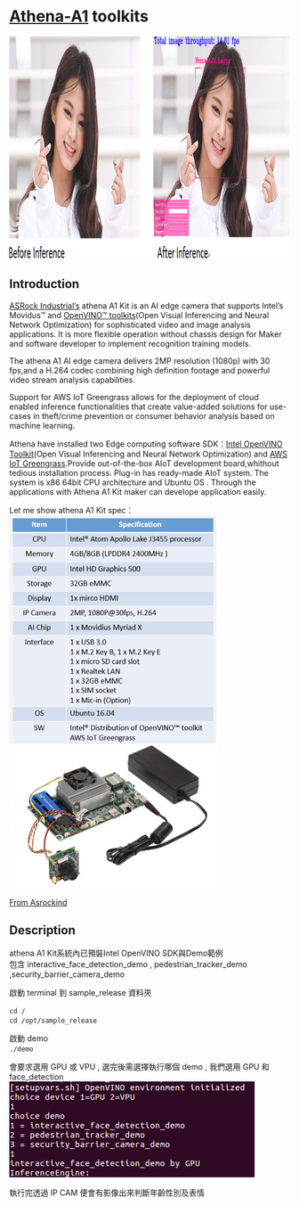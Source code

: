 # [Athena-A1](https://www.asrockind.com/overview.tw.asp?Model=athena%20A1)  toolkits

<img width="=900" height="400" src="https://github.com/Asrockind/picture/blob/master/1.png"/>  
                                                                      

## Introduction

[ASRock Industrial’s](https://www.asrockind.com/) athena A1 Kit is an AI edge camera that supports Intel’s Movidus™ and [OpenVINO™ toolkits](https://software.intel.com/en-us/openvino-toolkit)(Open Visual Inferencing and Neural Network Optimization) for sophisticated video and image analysis applications. It is more flexible operation without chassis design for Maker and software developer to implement recognition training models.

The athena A1 AI edge camera delivers 2MP resolution (1080p) with 30 fps,and a H.264 codec combining high definition footage and powerful video stream analysis capabilities.

Support for AWS IoT Greengrass allows for the deployment of cloud enabled inference functionalities that create value-added solutions for use-cases in theft/crime prevention or consumer behavior analysis based on machine learning.

Athena have installed two Edge computing software SDK：[Intel OpenVINO Toolkit](https://software.intel.com/en-us/openvino-toolkit)(Open Visual Inferencing and Neural Network Optimization) and [AWS IoT Greengrass](https://aws.amazon.com/tw/greengrass/).Provide out-of-the-box AIoT development board,whithout tedious installation process. Plug-in has ready-made AIoT system. The system is x86 64bit CPU architecture and Ubuntu OS .  Through the applications with Athena A1 Kit maker can  develope application easily. 

Let me show athena A1 Kit spec： <br> 
 ![image](https://github.com/Asrockind/picture/blob/master/2.png)   ![image](https://github.com/Asrockind/picture/blob/master/athenaA1_2.png) <br> 

[From Asrockind](https://www.asrockind.com/overview.tw.asp?Model=athena%20A1)

## Description

athena A1 Kit系統內已預裝Intel OpenVINO SDK與Demo範例  <br>
包含 interactive_face_detection_demo , pedestrian_tracker_demo ,security_barrier_camera_demo <br>

啟動 terminal 到 sample_release 資料夾 <br>

 ` cd / ` <br>
 ` cd /opt/sample_release ` <br>
 
 啟動 demo <br>
  ` ./demo ` <br>
 
會要求選用 GPU 或 VPU , 選完後需選擇執行哪個 demo , 我們選用 GPU 和 face_detection <br>
![image](https://github.com/Asrockind/picture/blob/master/Screenshot%20from%202019-12-25%2001-33-59.png) <br>

執行完透過 IP CAM 便會有影像出來判斷年齡性別及表情



